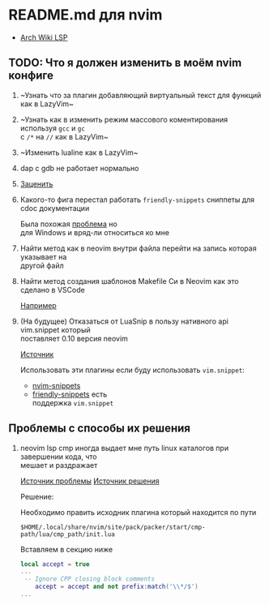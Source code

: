 # README.md для nvim

- [Arch Wiki LSP](https://wiki.archlinux.org/title/Language_Server_Protocol)

## TODO: Что я должен изменить в моём nvim конфиге

1. ~Узнать что за плагин добавляющий виртуальный текст для функций как в LazyVim~
2. ~Узнать как в изменить режим массового коментирования используя `gcc` и `gc`\
   с `/*` на `//` как в LazyVim~
3. ~Изменить lualine как в LazyVim~
4. dap с gdb не работает нормально
5. [Заценить](https://github.com/Zeioth/dooku.nvim)
6. Какого-то фига перестал работать `friendly-snippets` сниппеты для cdoc документации

   Была похожая [проблема](https://github.com/L3MON4D3/LuaSnip/issues/1168) но\
   для Windows и вряд-ли относиться ко мне
7. Найти метод как в neovim внутри файла перейти на запись которая указывает на\
   другой файл

8. Найти метод создания шаблонов Makefile Си в Neovim как это сделано в VSCode

   [Например](https://youtu.be/YwBPQNYaqWg?si=9dwnAVlX5GFl5x07&t=80)

9. (На будущее) Отказаться от LuaSnip в пользу нативного api vim.snippet который\
   поставляет 0.10 версия neovim

   [Источник](https://www.reddit.com/r/neovim/comments/1cxfhom/builtin_snippets_so_good_i_removed_luasnip/)

   Использовать эти плагины если буду использовать `vim.snippet`:

   - [nvim-snippets](https://github.com/garymjr/nvim-snippets)
   - [friendly-snippets](https://github.com/rafamadriz/friendly-snippets) есть\
     поддержка `vim.snippet`

## Проблемы с способы их решения

1. neovim lsp cmp иногда выдает мне путь linux каталогов при завершении кода, что\
   мешает и раздражает

   [Источник проблемы](https://www.reddit.com/r/neovim/comments/r7ckjm/nvimcmp_path_completion_starts_as_soon_as_or_is/)
   [Источник решения](https://github.com/hrsh7th/cmp-path/issues/64)

   Решение:

   Необходимо править исходник плагина который находится по пути

   ```txt.
   $HOME/.local/share/nvim/site/pack/packer/start/cmp-path/lua/cmp_path/init.lua
   ```

   Вставляем в секцию ниже

   ```lua
   local accept = true
   ...
    -- Ignore CPP closing block comments
       accept = accept and not prefix:match('\\*/$')
   ...
   ```
